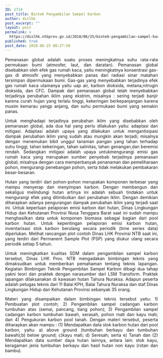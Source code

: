 ```yaml
---
ID: 1714
post_title: Bintek Pengambilan Sampel Karbon
author: dislhk
post_excerpt: ""
layout: post
permalink: >
  https://dislhk.ntbprov.go.id/2018/06/25/bintek-pengambilan-sampel-karbon/
published: true
post_date: 2018-06-25 08:27:50
---
```

<p style="text-align: justify;">Pemanasan global adalah suatu proses meningkatnya suhu rata-rata permukaan bumi (atmosfer, laut, dan daratan). Pemanasan global disebabkan oleh efek gas rumah kaca, yaitu meningkatnya konsentrasi gas-gas di atmosfir yang menyebabkan panas dari radiasi sinar matahari tersimpan dipermukaan bumi. Gas-gas yang menyebabkan terjadinya efek gas rumah kaca utamanya yaitu uap air, karbon dioksida, metana,nitrogin dioksida, dan CFC. Dampak dari pemanasan global telah menyebabkan terjadinya perubahan iklim yang ekstrim, misalnya : sering terjadi banjir karena curah hujan yang terlalu tinggi, kekeringan berkepanjangan karena musim kemarau yangp anjang, dan suhu permukaan bumi yang semakin panas.</p>
<p style="text-align: justify;">Untuk menghadapi terjadinya perubahan iklim yang disebabkan oleh pemanasan global, ada dua hal yang perlu dilakukan yaitu: adaptasi dan mitigasi. Adaptasi adalah upaya yang dilakukan untuk mengantisipasi dampak perubahan iklim yang sudah atau mungkin akan terjadi; misalnya dengan menemukan bibit unggul tanaman pangan yang tahan terhadap suhu tinggi, tahan kekeringan, tahan salinitas, tahan genangan,dan beremisi rendah. Sedangkan mitigasi adalah upaya untukmengurangi emisi gas rumah kaca yang merupakan sumber penyebab terjadinya pemanasan global; misalnya dengan cara memperbanyak penanaman dan pemeliharaan pohon, mengurangi penebangan pohon, serta tidak melakukan pembakaran besar-besaran.</p>
<p style="text-align: justify;">Hutan yang terdiri dari pohon-pohon merupakan komponen terbesar yang mampu menyerap dan menyimpan karbon. Dengan membangun dan sekaligus melindungi hutan artinya ini adalah sebuah tindakan untuk mengurangi efek yang ditimbulkan dari perubahan iklim. Dengan demikian diharapkan adanya pengurangan dampak perubahan iklim yang terjadi saat ini. Untuk keperluan pelaporan emisi karbon dari hutan, Dinas Lingkungan Hidup dan Kehutanan Provinsi Nusa Tenggara Barat saat ini sudah mampu menghasilkan data untuk komponen biomasa sebagai bagian dari pool karbon hutan. Untuk kepentingan pelaporan emisi karbon hutan, inventarisasi stok karbon berulang secara periodik (time series data) diperlukan. Melihat rancangan plot contoh Dinas LHK Provinsi NTB saat ini, yang terdiri dari Permanent Sample Plot (PSP) yang diukur ulang secara periodik setiap 5 tahun.</p>
<p style="text-align: justify;">Untuk meningkatkan kualitas SDM dalam pengambilan sampel karbon tersebut, Dinas LHK Prov. NTB mengadakan bimbingan teknis yang dimaksudkan untuk memberikan pemahaman tentang teknis lapangan. Kegiatan Bimbingan Teknik Pengambilan Sampel Karbon dibagi dua tahap yakni teori dan praktek dengan narasumber dari LSM Transform. Praktek lapangan dilaksanakan di kawasan hutan Tahura Nuraksa. Adapun peserta adalah petugas teknis dari 11 Balai KPH, Balai Tahura Nuraksa dan staf Dinas Lingkungan Hidup dan Kehutanan Provinsi sebanyak 35 orang.</p>
<p style="text-align: justify;">Materi yang disampaikan dalam bimbingan teknis tersebut yaitu: 1) Pembuatan plot contoh; 2) Pengambilan sampel cadangan karbon tumbuhan atas (semai, pancang, tiang pohon); 3) Pengambilan sampel cadangan karbon tumbuhan bawah, serasah, pohon mati dan kayu mati; dan 4) Pengukuran karbon pool tanah. Dengan materi tersebut, peserta diharapkan akan mampu : (1) Mendapatkan data stok karbon hutan dari pool karbon, yaitu: a) above ground (tumbuhan berkayu dan tumbuhan bawah);b) below ground; c)kayu mati; d) Seresah; serta e) Tanah dan (2) Mendapatkan data sumber daya hutan lainnya, antara lain: stok kayu, keragaman jenis tumbuhan berkayu dan hasil hutan non kayu (rotan dan bambu).</p>